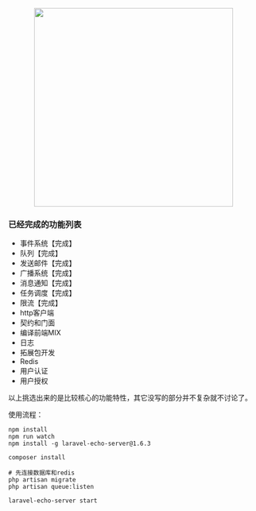 <p align="center"><a href="https://laravel.com" target="_blank"><img src="https://raw.githubusercontent.com/laravel/art/master/logo-lockup/5%20SVG/2%20CMYK/1%20Full%20Color/laravel-logolockup-cmyk-red.svg" width="400"></a></p>

### 已经完成的功能列表

- 事件系统【完成】
- 队列【完成】
- 发送邮件【完成】
- 广播系统【完成】
- 消息通知【完成】
- 任务调度【完成】
- 限流【完成】
- http客户端
- 契约和门面
- 编译前端MIX
- 日志
- 拓展包开发
- Redis
- 用户认证
- 用户授权

以上挑选出来的是比较核心的功能特性，其它没写的部分并不复杂就不讨论了。

使用流程：
```shell
npm install
npm run watch
npm install -g laravel-echo-server@1.6.3

composer install

# 先连接数据库和redis
php artisan migrate
php artisan queue:listen

laravel-echo-server start
```
